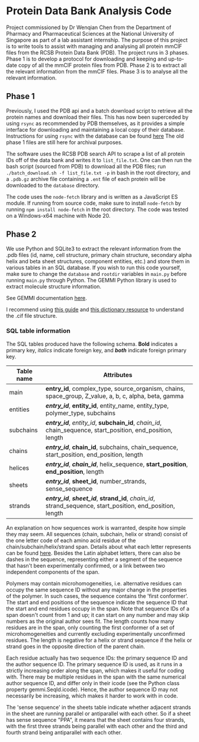 # Protein Data Bank Analysis Code

 Project commissioned by Dr Wenqian Chen from the Department of Pharmacy and Pharmaceutical Sciences at the National University of Singapore as part of a lab assistant internship. The purpose of this project is to write tools to assist with managing and analysing all protein mmCIF files from the RCSB Protein Data Bank (PDB). The project runs in 3 phases. Phase 1 is to develop a protocol for downloading and keeping and up-to-date copy of all the mmCIF protein files from PDB. Phase 2 is to extract all the relevant information from the mmCIF files. Phase 3 is to analyse all the relevant information.

## Phase 1

 Previously, I used the PDB api and a batch download script to retrieve all the protein names and download their files. This has now been superceded by using `rsync` as recommended by PDB themselves, as it provides a simple interface for downloading and maintaining a local copy of their database. Instructions for using `rsync` with the database can be found [here](https://www.wwpdb.org/ftp/pdb-ftp-sites) The old phase 1 files are still here for archival purposes.

 The software uses the RCSB PDB search API to scrape a list of all protein IDs off of the data bank and writes it to `list_file.txt`. One can then run the bash script (sourced from PDB) to download all the PDB files; run `./batch_download.sh -f list_file.txt -p` in bash in the root directory, and a `.pdb.gz` archive file containing a `.ent` file of each protein will be downloaded to the `database` directory.

 The code uses the `node-fetch` library and is written as a JavaScript ES module. If running from source code, make sure to install `node-fetch` by running `npm install node-fetch` in the root directory. The code was tested on a Windows-x64 machine with Node 20.

## Phase 2

 We use Python and SQLite3 to extract the relevant information from the .pdb files (id, name, cell structure, primary chain structure, secondary alpha helix and beta sheet structures, component entities, etc.) and store them in various tables in an SQL database. If you wish to run this code yourself, make sure to change the `database` and `rootdir` variables in `main.py` before running `main.py` through Python. The GEMMI Python library is used to extract molecule structure information.

 See GEMMI documentation [here](https://gemmi.readthedocs.io/en/latest/index.html).

 I recommend using [this guide](https://pdb101.rcsb.org/learn/guide-to-understanding-pdb-data/introduction) and [this dictionary resource](https://mmcif.wwpdb.org) to understand the .cif file structure.

### SQL table information

 The SQL tables produced have the following schema. **Bold** indicates a primary key, *italics* indicate foreign key, and ***both*** indicate foreign primary key.

 | Table name | Attributes |
 | ---------- | ---------- |
 | main       | **entry_id**, complex_type, source_organism, chains, space_group, Z_value, a, b, c, alpha, beta, gamma |
 | entities   | ***entry_id***, **entity_id**, entity_name, entity_type, polymer_type, subchains |
 | subchains  | ***entry_id***, *entity_id*, **subchain_id**, *chain_id*, chain_sequence, start_position, end_position, length |
 | chains     | ***entry_id***, **chain_id**, subchains, chain_sequence, start_position, end_position, length |
 | helices    | ***entry_id***, ***chain_id***, helix_sequence, **start_position**, **end_position**, length |
 | sheets     | ***entry_id***, **sheet_id**, number_strands, sense_sequence |
 | strands    | ***entry_id***, ***sheet_id***, **strand_id**, *chain_id*, strand_sequence, start_position, end_position, length |

 An explanation on how sequences work is warranted, despite how simple they may seem. All sequences (chain, subchain, helix or strand) consist of the one letter code of each amino acid residue of the chain/subchain/helix/strand span. Details about what each letter represents can be found [here](https://mmcif.wwpdb.org/dictionaries/mmcif_pdbx_v50.dic/Items/_chem_comp.one_letter_code.html). Besides the Latin alphabet letters, there can also be dashes in the sequence, representing either a segment of the sequence that hasn't been experimentally confirmed, or a link between two independent components of the span.

 Polymers may contain microhomogeneities, i.e. alternative residues can occupy the same sequence ID without any major change in the properties of the polymer. In such cases, the sequence contains the 'first conformer'. The start and end positions of the sequence indicate the sequence ID that the start and end residues occupy in the span. Note that sequence IDs of a span doesn't count from 1 and up; it can start on any number and may skip numbers as the original author sees fit. The length counts how many residues are in the span, only counting the first conformer of a set of microhomogeneities and currently excluding experimentally unconfirmed residues. The length is negative for a helix or strand sequence if the helix or strand goes in the opposite direction of the parent chain.

 Each residue actually has two sequence IDs: the primary sequence ID and the author sequence ID. The primary sequence ID is used, as it runs in a strictly increasing order along the span, which makes it useful for coding with. There may be multiple residues in the span with the same numerical author sequence ID, and differ only in their icode (see the Python class property gemmi.SeqId.icode). Hence, the author sequence ID may not necessarily be increasing, which makes it harder to work with in code.

 The 'sense sequence' in the sheets table indicate whether adjacent strands in the sheet are running parallel or antiparallel with each other. So if a sheet has sense sequence "PPA", it means that the sheet contains four strands, with the first three strands being parallel with each other and the third and fourth strand being antiparallel with each other.
